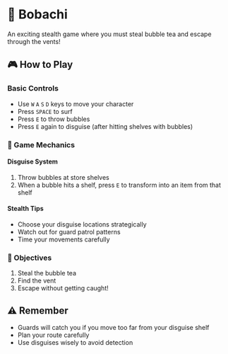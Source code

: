 # 🥤 Bobachi

An exciting stealth game where you must steal bubble tea and escape through the vents!

## 🎮 How to Play

### Basic Controls
- Use `W` `A` `S` `D` keys to move your character
- Press `SPACE` to surf
- Press `E` to throw bubbles
- Press `E` again to disguise (after hitting shelves with bubbles)

### 🎯 Game Mechanics

#### Disguise System
1. Throw bubbles at store shelves
2. When a bubble hits a shelf, press `E` to transform into an item from that shelf

#### Stealth Tips
- Choose your disguise locations strategically
- Watch out for guard patrol patterns
- Time your movements carefully

### 🎯 Objectives
1. Steal the bubble tea
2. Find the vent
3. Escape without getting caught!

## ⚠️ Remember
- Guards will catch you if you move too far from your disguise shelf
- Plan your route carefully
- Use disguises wisely to avoid detection
